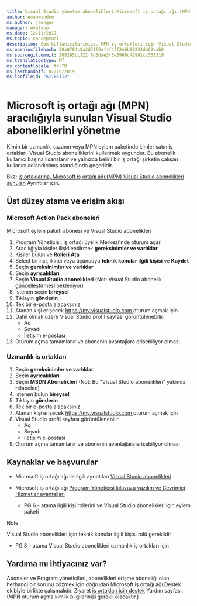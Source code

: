 ```yaml
---
title: Visual Studio yönetme abonelikleri Microsoft iş ortağı ağı (MPN) aracılığıyla sunulan | Microsoft Docs
author: evanwindom
ms.author: jaunger
manager: evelynp
ms.date: 12/11/2017
ms.topic: conceptual
description: Son kullanıcılarınıza, MPN iş ortakları için Visual Studio abonelikleri atama işlemini.
ms.openlocfilehash: 50a0784c9a2d71f6af4f4ff2e6b98233db62dab8
ms.sourcegitcommit: 208395bc122f8d3dae3f5e5960c42981cc368310
ms.translationtype: MT
ms.contentlocale: tr-TR
ms.lasthandoff: 07/10/2019
ms.locfileid: "67785112"
---
```

# <a name="managing-visual-studio-subscriptions-offered-through-the-microsoft-partner-network-mpn"></a>Microsoft iş ortağı ağı (MPN) aracılığıyla sunulan Visual Studio aboneliklerini yönetme

Kimin bir uzmanlık kazanın veya MPN eylem paketinde kimler satın iş ortakları, Visual Studio aboneliklerini kullanmak uygundur. Bu abonelik kullanıcı başına lisanslanır ve yalnızca belirli bir iş ortağı şirketin çalışan kullanıcı adlandırılmış atandığında geçerlidir.

Bkz: [iş ortaklarına, Microsoft iş ortağı ağı (MPN) Visual Studio abonelikleri sunulan](program-mpn.md) Ayrıntılar için.

## <a name="high-level-assignment-and-access-flow"></a>Üst düzey atama ve erişim akışı

### <a name="microsoft-action-pack-subscribers"></a>Microsoft Action Pack aboneleri
Microsoft eylem paketi abonesi ve Visual Studio abonelikleri

1. Program Yöneticisi, iş ortağı üyelik Merkezi'nde oturum açar
2. Aracılığıyla kişiler ilişkilendirmek **gereksinimler ve varlıklar**
3. Kişiler bulun ve **Rolleri Ata**
4. Select birinci, ikinci veya üçüncüyü **teknik konular ilgili kişisi** ve **Kaydet**
5. Seçin **gereksinimler ve varlıklar**
6. Seçin **ayrıcalıkları**
7. Seçin **Visual Studio abonelikleri** (Not: Visual Studio abonelik güncelleştirmesi bekleniyor)
8. İstenen seçin **bireysel**
9. Tıklayın **gönderin**
10. Tek bir e-posta alacaksınız
11. Atanan kişi erişecek [ https://my.visualstudio.com ](https://my.visualstudio.com?wt.mc_id=o~msft~docs) oturum açmak için
12. Dahil olmak üzere Visual Studio profil sayfası görüntülenebilir:
    - Ad
    - Soyadı
    - İletişim e-postası
13. Oturum açma tamamlanır ve abonenin avantajlara erişebiliyor olması

### <a name="competency-partners"></a>Uzmanlık iş ortakları
1. Seçin **gereksinimler ve varlıklar**
2. Seçin **ayrıcalıkları**
3. Seçin **MSDN Abonelikleri** (Not: Bu "Visual Studio abonelikleri" yakında relabeled)
4. İstenen bulun **bireysel**
5. Tıklayın **gönderin**
6. Tek bir e-posta alacaksınız
7. Atanan kişi erişecek [ https://my.visualstudio.com ](https://my.visualstudio.com?wt.mc_id=o~msft~docs) oturum açmak için
8. Visual Studio profil sayfası görüntülenebilir
    - Ad
    - Soyadı
    - İletişim e-postası
9. Oturum açma tamamlanır ve abonenin avantajlara erişebiliyor olması

## <a name="resources-and-references"></a>Kaynaklar ve başvurular

- Microsoft iş ortağı ağı ile ilgili ayrıntıları [Visual Studio abonelikleri](https://partner.microsoft.com/membership/msdn-subscriptions)

- Microsoft iş ortağı ağı [Program Yöneticisi kılavuzu yazılım ve Çevrimiçi Hizmetler avantajları](https://assets.microsoft.com/Program-Administrator-Guide-to-Software-and-Online-Services-Benefits_1.pdf)
    - PG 6 - atama ilgili kişi rollerini ve Visual Studio abonelikleri için eylem paketi

> [!NOTE]
> Visual Studio abonelikleri için teknik konular ilgili kişisi rolü gereklidir
> - PG 8 – atama Visual Studio abonelikleri uzmanlık iş ortakları için

## <a name="need-help"></a>Yardıma mı ihtiyacınız var?
Aboneler ve Program yöneticileri, abonelikleri erişme aboneliği olan herhangi bir sorunu çözmek için doğrudan Microsoft iş ortağı ağı Destek ekibiyle birlikte çalışmalıdır. Ziyaret [iş ortakları için destek](https://partner.microsoft.com/support) Yardım sayfası. (MPN oturum açma kimlik bilgilerinizi gerekli olacaktır.)

